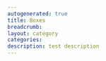 ```yaml
---
autogenerated: true
title: Boxes
breadcrumb: 
layout: category
categories: 
description: test description
---
```


